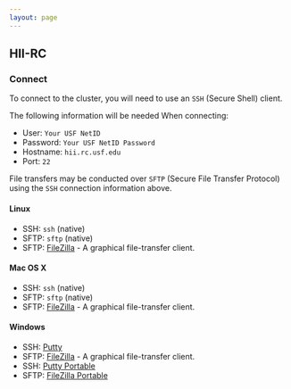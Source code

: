 ```yaml
---
layout: page
---
```


## HII-RC

### Connect

To connect to the cluster, you will need to use an `SSH` (Secure Shell) client.

The following information will be needed When connecting:

- User: `Your USF NetID`
- Password: `Your USF NetID Password`
- Hostname: `hii.rc.usf.edu`
- Port: `22`

File transfers may be conducted over `SFTP` (Secure File Transfer Protocol) using the `SSH` connection information above.

#### Linux

- SSH: `ssh` (native)
- SFTP: `sftp` (native)
- SFTP: [FileZilla](https://filezilla-project.org/) - A graphical file-transfer client.

#### Mac OS X

- SSH: `ssh` (native)
- SFTP: `sftp` (native)
- SFTP: [FileZilla](https://filezilla-project.org/) - A graphical file-transfer client.

#### Windows

- SSH: [Putty](http://www.chiark.greenend.org.uk/~sgtatham/putty/download.html)
- SFTP: [FileZilla](https://filezilla-project.org/) - A graphical file-transfer client.
- SSH: [Putty Portable](http://portableapps.com/apps/internet/putty_portable)
- SFTP: [FileZilla Portable](http://portableapps.com/apps/internet/putty_portable)

